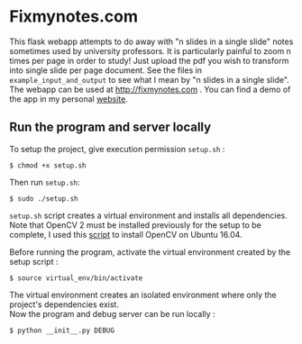 # Fixmynotes.com

This flask webapp  attempts to do away with "n slides in a single slide" notes sometimes used by university professors. It is particularly painful to zoom n times per page in order to study! Just upload the pdf you wish to transform into single slide per page document. See the files in ```example_input_and_output``` to see what I mean by "n slides in a single slide". The webapp can be used at http://fixmynotes.com . You can find a demo of the app in my personal [website](https://mariomendez.me/projects/2018/12/16/fixmynotes.html).

## Run the program and server locally
To setup the project, give execution permission  ```setup.sh``` :
~~~~
$ chmod +x setup.sh
~~~~
Then run ```setup.sh```:
~~~~
$ sudo ./setup.sh
~~~~
```setup.sh``` script creates a virtual environment and installs all dependencies. Note that OpenCV 2 must be installed previously for the setup to be complete, I used this [script](https://gist.github.com/arthurbeggs/06df46af94af7f261513934e56103b30) to install OpenCV on Ubuntu 16.04.  

Before running the program, activate the virtual environment created by the setup script :
~~~~
$ source virtual_env/bin/activate
~~~~
The virtual environment creates an isolated environment where only the project's dependencies exist.  
Now the program and debug server can be run locally :
~~~~
$ python __init__.py DEBUG
~~~~

